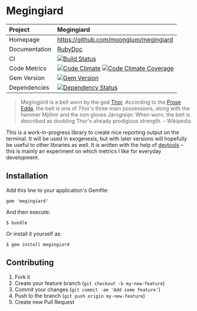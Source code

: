# Megingiard

| Project         | Megingiard
|:----------------|:--------------------------------------------------
| Homepage        | https://github.com/moonglum/megingiard
| Documentation   | [RubyDoc](http://www.rubydoc.info/gems/megingiard)
| CI              | [![Build Status](http://img.shields.io/travis/moonglum/megingiard.svg)](http://travis-ci.org/moonglum/megingiard)
| Code Metrics    | [![Code Climate](http://img.shields.io/codeclimate/github/moonglum/megingiard.svg)](https://codeclimate.com/github/moonglum/megingiard) [![Code Climate Coverage](http://img.shields.io/codeclimate/coverage/github/moonglum/megingiard.svg)](https://codeclimate.com/github/moonglum/megingiard)
| Gem Version     | [![Gem Version](http://img.shields.io/gem/v/megingiard.svg)](http://rubygems.org/gems/megingiard)
| Dependencies    | [![Dependency Status](http://img.shields.io/gemnasium/moonglum/megingiard.svg)](https://gemnasium.com/moonglum/megingiard)

> Megingjörð is a belt worn by the god [Thor](https://en.wikipedia.org/wiki/Thor). According to the [Prose Edda](https://en.wikipedia.org/wiki/Prose_Edda), the belt is one of Thor's three main possessions, along with the hammer Mjölnir and the iron gloves Járngreipr. When worn, the belt is described as doubling Thor's already prodigious strength.
– Wikipedia

This is a work-in-progress library to create nice reporting output on the terminal. It will be used in exogenesis, but with later versions will hopefully be useful to other libraries as well. It is written with the help of [devtools](https://github.com/rom-rb/devtools) – this is mainly an experiment on which metrics I like for everyday development.

## Installation

Add this line to your application's Gemfile:

    gem 'megingiard'

And then execute:

    $ bundle

Or install it yourself as:

    $ gem install megingiard

## Contributing

1. Fork it
2. Create your feature branch (`git checkout -b my-new-feature`)
3. Commit your changes (`git commit -am 'Add some feature'`)
4. Push to the branch (`git push origin my-new-feature`)
5. Create new Pull Request
